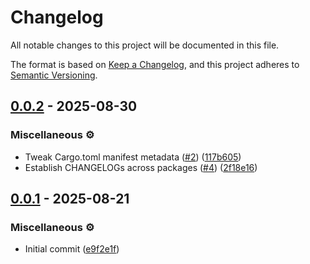 # Changelog

All notable changes to this project will be documented in this file.

The format is based on [Keep a Changelog](https://keepachangelog.com/en/1.1.0/),
and this project adheres to [Semantic Versioning](https://semver.org/spec/v2.0.0.html).

## [0.0.2](https://github.com/strut-rs/strut/compare/strut-sentry-0.0.1..strut-sentry-0.0.2) - 2025-08-30

### Miscellaneous ⚙️

- Tweak Cargo.toml manifest metadata ([#2]) ([117b605])
- Establish CHANGELOGs across packages ([#4]) ([2f18e16])

[#2]: https://github.com/strut-rs/strut/issues/2
[#4]: https://github.com/strut-rs/strut/issues/4

[117b605]: https://github.com/strut-rs/strut/commit/117b60505684dedded6f164a63ab6af5b65f1ace
[2f18e16]: https://github.com/strut-rs/strut/commit/2f18e16c2fcfb4e808b0d51f4b1b41f82be0bd9a

## [0.0.1](https://github.com/strut-rs/strut/releases/tag/strut-sentry-0.0.1) - 2025-08-21

### Miscellaneous ⚙️

- Initial commit ([e9f2e1f])

[e9f2e1f]: https://github.com/strut-rs/strut/commit/e9f2e1fdf6bbd17de9d5a3c47c0b9e0224549e4b
